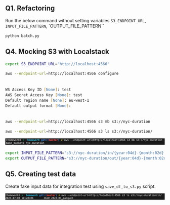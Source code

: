 
## Q1. Refactoring

Run the below command without setting variables `S3_ENDPOINT_URL`, `INPUT_FILE_PATTERN`, `OUTPUT_FILE_PATTERN``
 
```zsh
python batch.py 
```


## Q4. Mocking S3 with Localstack

```zsh
export S3_ENDPOINT_URL="http://localhost:4566"
```

```zsh
aws --endpoint-url=http://localhost:4566 configure 


WS Access Key ID [None]: test
AWS Secret Access Key [None]: test
Default region name [None]: eu-west-1
Default output format [None]: 


aws --endpoint-url=http://localhost:4566 s3 mb s3://nyc-duration
```

```zsh
aws --endpoint-url=http://localhost:4566 s3 ls s3://nyc-duration/
```

![alt text](image.png)


```zsh
export INPUT_FILE_PATTERN="s3://nyc-duration/in/{year:04d}-{month:02d}.parquet"
export OUTPUT_FILE_PATTERN="s3://nyc-duration/out/{year:04d}-{month:02d}.parquet"
```

## Q5. Creating test data

Create fake input data for integration test using `save_df_to_s3.py` script.

![alt text](image-1.png)

